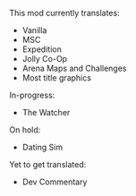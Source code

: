 This mod currently translates:

- Vanilla
- MSC
- Expedition
- Jolly Co-Op
- Arena Maps and Challenges
- Most title graphics


In-progress:

- The Watcher

On hold:

- Dating Sim


Yet to get translated:

- Dev Commentary
